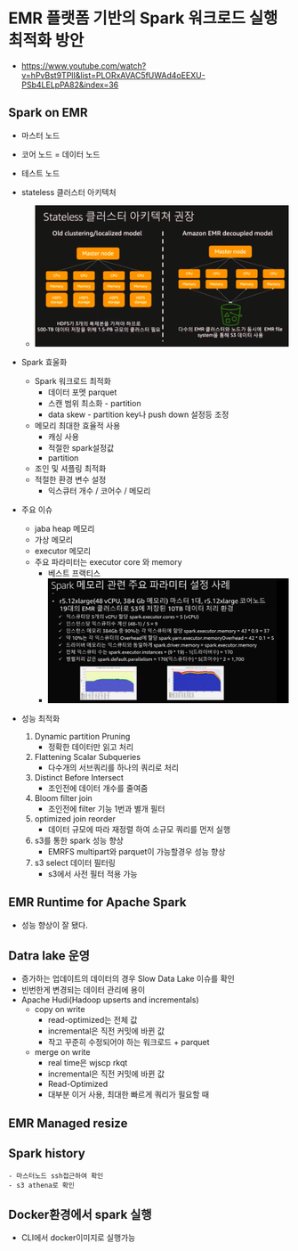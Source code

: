 # EMR 플랫폼 기반의 Spark 워크로드 실행 최적화 방안

- <https://www.youtube.com/watch?v=hPvBst9TPlI&list=PLORxAVAC5fUWAd4oEEXU-PSb4LELpPA82&index=36>

## Spark on EMR

- 마스터 노드
- 코어 노드 = 데이터 노드
- 테스트 노드
- stateless 클러스터 아키텍처
  - ![](2021-07-30-13-40-24.png)
- Spark 효울화
  - Spark 워크로드 최적화
    - 데이터 포멧 parquet
    - 스캔 범위 최소화 - partition
    - data skew - partition key나 push down 설정등 조정
  - 메모리 최대한 효율적 사용
    - 캐싱 사용
    - 적절한 spark설정값
    - partition
  - 조인 및 셔플링 최적화
  - 적절한 환경 변수 설정
    - 익스큐터 개수 / 코어수 / 메모리
- 주요 이슈
  - jaba heap 메모리
  - 가상 메모리
  - executor 메모리
  - 주요 파라미터는 executor core 와 memory
    - 베스트 프랙티스
    - ![](2021-07-30-13-46-52.png)

- 성능 최적화
    1. Dynamic partition Pruning
        - 정확한 데이터만 읽고 처리
    2. Flattening Scalar Subqueries
        - 다수개의 서브쿼리를 하나의 쿼리로 처리
    3. Distinct Before Intersect
        - 조인전에 데이터 개수를 줄여줌
    4. Bloom filter join
        - 조인전에 filter 기능 1번과 별개 필터
    5. optimized join reorder
        - 데이터 규모에 따라 재정렬 하여 소규모 쿼리를 먼저 실행
    6. s3를 통한 spark 성능 향상
        - EMRFS multipart와 parquet이 가능할경우 성능 향상
    7. s3 select 데이터 필터링
        - s3에서 사전 필터 적용 가능

## EMR Runtime for Apache Spark

- 성능 향상이 잘 됐다.

## Datra lake 운영

- 증가하는 업데이트의 데이터의 경우 Slow Data Lake 이슈를 확인
- 빈번한게 변경되는 데이터 관리에 용이
- Apache Hudi(Hadoop upserts and incrementals)
  - copy on write
    - read-optimized는 전체 값
    - incremental은 직전 커밋에 바뀐 값
    - 작고 꾸준히 수정되어야 하는 워크로드 + parquet
  - merge on write
    - real time은 wjscp rkqt
    - incremental은 직전 커밋에 바뀐 값
    - Read-Optimized
    - 대부분 이거 사용, 최대한 빠르게 쿼리가 필요할 때

## EMR Managed resize

## Spark history

    - 마스터노드 ssh접근하여 확인
    - s3 athena로 확인

## Docker환경에서 spark 실행

- CLI에서 docker이미지로 실행가능
